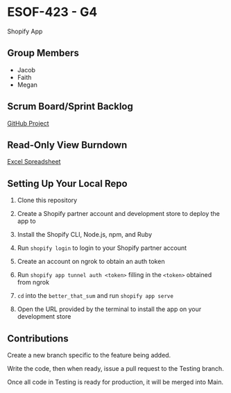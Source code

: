 # ESOF-423 - G4
Shopify App

## Group Members
- Jacob
- Faith
- Megan

## Scrum Board/Sprint Backlog
[GitHub Project](https://github.com/users/CodeAX2/projects/1)

## Read-Only View Burndown
[Excel Spreadsheet](https://montanaedu-my.sharepoint.com/:x:/g/personal/j56w894_msu_montana_edu/EaVV4swagBpGimoDWHDCcFcB4JHtuL6F3gUtCRcTsvlBhA?e=7Lv0hD)

## Setting Up Your Local Repo
1. Clone this repository

2. Create a Shopify partner account and development store to deploy the app to

2. Install the Shopify CLI, Node.js, npm, and Ruby

3. Run `shopify login` to login to your Shopify partner account

4. Create an account on ngrok to obtain an auth token

5. Run `shopify app tunnel auth <token>` filling in the `<token>` obtained from ngrok

6. `cd` into the `better_that_sum` and run `shopify app serve`

7. Open the URL provided by the terminal to install the app on your development store


## Contributions
Create a new branch specific to the feature being added.

Write the code, then when ready, issue a pull request to the Testing branch.

Once all code in Testing is ready for production, it will be merged into Main.
